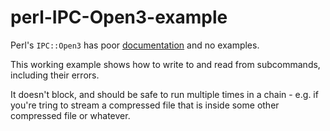# perl-IPC-Open3-example

Perl's `IPC::Open3` has poor [documentation](https://perldoc.perl.org/IPC/Open3.html) and no examples.

This working example shows how to write to and read from subcommands, including their errors.

It doesn't block, and should be safe to run multiple times in a chain - e.g. if you're tring to stream a compressed file that is inside some other compressed file or whatever.
